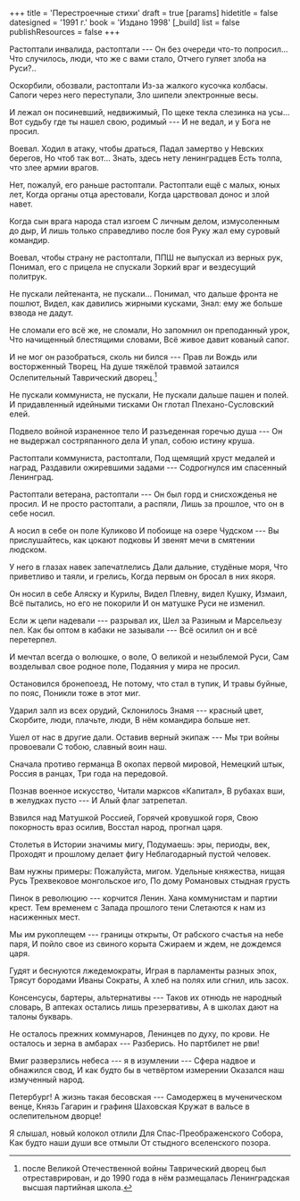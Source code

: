 +++
title = 'Перестроечные стихи'
draft = true
[params]
  hidetitle = false
  datesigned = '1991 г.'
  book = 'Издано 1998'
[_build]
  list = false
  publishResources = false
+++
<!-- Версия до редакции Ильи в 2025 г. -->

<!-- Перестроечные стихи -->

Растоптали инвалида, растоптали ---
Он без очереди что-то попросил...
Что случилось, люди, что же с вами стало,
Отчего гуляет злоба на Руси?..

Оскорбили, обозвали, растоптали
Из-за жалкого кусочка колбасы.
Сапоги через него переступали,
Зло шипели электронные весы.

И лежал он посиневший, недвижимый,
По щеке текла слезинка на усы...
Вот судьбу где ты нашел свою, родимый ---
И не ведал, и у Бога не просил.

Воевал. Ходил в атаку, чтобы драться,
Падал замертво у Невских берегов,
Но чтоб так вот... Знать, здесь нету ленинградцев
Есть толпа, что злее армии врагов.

Нет, пожалуй, его раньше растоптали.
Растоптали ещё с малых, юных лет,
Когда органы отца арестовали,
Когда царствовал донос и злой навет.

Когда сын врага народа стал изгоем
С личным делом, измусоленным до дыр,
И лишь только справедливо после боя
Руку жал ему суровый командир.

Воевал, чтобы страну не растоптали,
ППШ не выпускал из верных рук,
Понимал, его с прицела не спускали
Зоркий враг и вездесущий политрук.

Не пускали лейтенанта, не пускали...
Понимал, что дальше фронта не пошлют,
Видел, как давились жирными кусками,
Знал: ему же больше взвода не дадут.

Не сломали его всё же, не сломали,
Но запомнил он преподанный урок,
Что начищенный блестящими словами,
Всё живое давит кованый сапог.

И не мог он разобраться, сколь ни бился ---
Прав ли Вождь или восторженный Творец,
На душе тяжёлой травмой затаился
Ослепительный Таврический дворец.[^1]

Не пускали коммуниста, не пускали,
Не пускали дальше пашен и полей.
И придавленный идейными тисками
Он глотал Плехано-Сусловский елей.

Подвело войной израненное тело
И разъеденная горечью душа ---
Он не выдержал состряпанного дела
И упал, собою истину круша.

Растоптали коммуниста, растоптали,
Под щемящий хруст медалей и наград,
Раздавили ожиревшими задами ---
Содрогнулся им спасенный Ленинград.

Растоптали ветерана, растоптали ---
Он был горд и снисхожденья не просил.
И не просто растоптали, а распяли,
Лишь за прошлое, что он в себе носил.

А носил в себе он поле Куликово
И побоище на озере Чудском ---
Вы прислушайтесь, как цокают подковы
И звенят мечи в смятении людском.

У него в глазах навек запечатлелись
Дали дальние, студёные моря,
Что приветливо и таяли, и грелись,
Когда первым он бросал в них якоря.

Он носил в себе Аляску и Курилы,
Видел Плевну, видел Кушку, Измаил,
Всё пытались, но его не покорили
И он матушке Руси не изменил.

Если ж цепи надевали --- разрывал их,
Шел за Разиным и Марсельезу пел.
Как бы оптом в кабаки не зазывали ---
Всё осилил он и всё перетерпел.

И мечтал всегда о волюшке, о воле,
О великой и незыблемой Руси,
Сам возделывал свое родное поле,
Подаяния у мира не просил.

Остановился бронепоезд,
Не потому, что стал в тупик,
И травы буйные, по пояс,
Поникли тоже в этот миг.

Ударил залп из всех орудий,
Склонилось Знамя --- красный цвет,
Скорбите, люди, плачьте, люди,
В нём командира больше нет.

Ушел от нас в другие дали.
Оставив верный экипаж ---
Мы три войны провоевали
С тобою, славный воин наш.

Сначала противо германца
В окопах первой мировой,
Немецкий штык, Россия в ранцах,
Три года на передовой.

Познав военное искусство,
Читали марксов «Капитал»,
В рубахах вши, в желудках пусто ---
И Алый флаг затрепетал.

Взвился над Матушкой Россией,
Горячей кровушкой горя,
Свою покорность враз осилив,
Восстал народ, прогнал царя.

Столетья в Истории значимы мигу,
Подумаешь: эры, периоды, век,
Проходят и прошлому делает фигу
Неблагодарный пустой человек.

Вам нужны примеры:
Пожалуйста, мигом.
Удельные княжества, нищая Русь
Трехвековое монгольское иго,
По дому Романовых стыдная грусть

Пинок в революцию --- корчится Ленин.
Хана коммунистам и партии крест.
Тем временем с Запада прошлого тени
Слетаются к нам из насиженных мест.

Мы им рукоплещем --- границы открыты,
От рабского счастья на небе паря,
И пойло свое из свиного корыта
Сжираем и ждем, не дождемся царя.

Гудят и беснуются лжедемократы,
Играя в парламенты разных эпох,
Трясут бородами Иваны Сократы,
А хлеб на полях или сгнил, иль засох.

Консенсусы, бартеры, альтернативы ---
Таков их отнюдь не народный словарь,
В аптеках остались лишь презервативы,
А в школах дают на талоны букварь.

Не осталось прежних коммунаров,
Ленинцев по духу, по крови.
Не осталось и зерна в амбарах ---
Разберись. Но партбилет не рви!

Вмиг разверзлись небеса --- я в изумлении ---
Сфера надвое и обнажился свод,
И как будто бы в четвёртом измерении
Оказался наш измученный народ.

Петербург! А жизнь такая бесовская ---
Самодержец в мученическом венце,
Князь Гагарин и графиня Шаховская
Кружат в вальсе в ослепительном дворце!

Я слышал, новый колокол отлили
Для Спас-Преображенского Собора,
Как будто наши души все отмыли
От стыдного вселенского позора.

<!-- 1991 г. -->
<!-- Издано 1998 -->

[^1]: после Великой Отечественной войны Таврический дворец был отреставрирован, и до 1990 года в нём размещалась Ленинградская высшая партийная школа.

